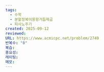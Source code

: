 ```yaml
---
tags:
  - 수학
  - 분할정복이용항거듭제곱
  - 피사노주기
created: 2025-09-12
reviewed:
URL: https://www.acmicpc.net/problem/2749
반복수: "0"
복습:
중요성:
레이팅:
메모:
---
```

